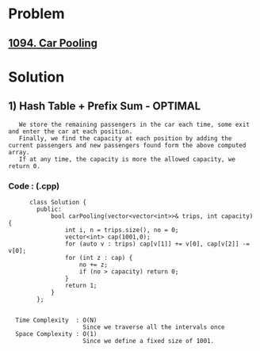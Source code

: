 # Problem

## [1094. Car Pooling](https://leetcode.com/problems/car-pooling/)


# Solution 

## 1) Hash Table + Prefix Sum - OPTIMAL

       We store the remaining passengers in the car each time, some exit and enter the car at each position.
       Finally, we find the capacity at each position by adding the current passengers and new passengers found form the above computed array.
       If at any time, the capacity is more the allowed capacity, we return 0.
       
      
   ### Code : (.cpp)
    
          class Solution {
            public:
                bool carPooling(vector<vector<int>>& trips, int capacity) {
                    int i, n = trips.size(), no = 0;
                    vector<int> cap(1001,0);
                    for (auto v : trips) cap[v[1]] += v[0], cap[v[2]] -= v[0];
                    for (int z : cap) {
                        no += z;
                        if (no > capacity) return 0; 
                    }
                    return 1;
                }
            };

 
      Time Complexity  : O(N) 
                         Since we traverse all the intervals once
      Space Complexity : O(1)
                         Since we define a fixed size of 1001.
